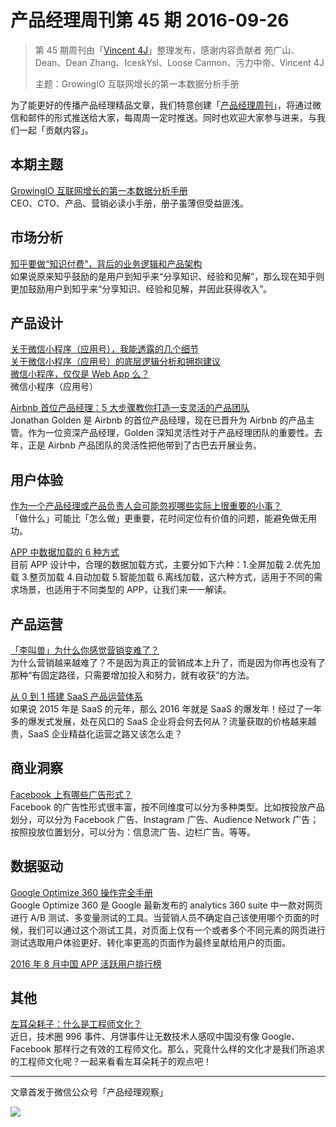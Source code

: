 # 产品经理周刊第 45 期 2016-09-26

> 第 45 期周刊由「[Vincent 4J](http://pmweekly.com/contributors#vincetn4j)」整理发布，感谢内容贡献者 苑广山、Dean、Dean Zhang、IceskYsl、Loose Cannon、污力中帝、Vincent 4J   
> 
> 主题：GrowingIO 互联网增长的第一本数据分析手册

为了能更好的传播产品经理精品文章，我们特意创建「[产品经理周刊](http://pmweekly.com/)」，将通过微信和邮件的形式推送给大家，每周周一定时推送。同时也欢迎大家参与进来，与我们一起「贡献内容」。    

## 本期主题  

[GrowingIO 互联网增长的第一本数据分析手册](https://blog.growingio.com/posts/hu-lian-wang-chuang-ye-gong-si-yong-hu-zeng-zhang-shi-zhan-mi-ji)   
CEO、CTO、产品、营销必读小手册，册子虽薄但受益匪浅。    

## 市场分析

[知乎要做“知识付费”，背后的业务逻辑和产品架构](https://zhuanlan.zhihu.com/p/22545304)   
如果说原来知乎鼓励的是用户到知乎来“分享知识、经验和见解”，那么现在知乎则更加鼓励用户到知乎来“分享知识、经验和见解，并因此获得收入”。   

## 产品设计

[关于微信小程序（应用号），我能透露的几个细节](http://mp.weixin.qq.com/s?__biz=MjM5ODQwMjA4MA==&mid=2649293626&idx=1&sn=49f8f44e3aff8ac5e4e9766c11a97e07&chksm=bed6e27589a16b639451bc5dd9f2dedae657e31619f672abde7cd8d97c46bf4519e5e5788fa1&mpshare=1&scene=1&srcid=0922ioPiyPkP6PkKAKQMahzJ#rd)      
[关于微信小程序（应用号）的底层逻辑分析和拥抱建议](https://zhuanlan.zhihu.com/p/22565340)   
[微信小程序，仅仅是 Web App 么？](http://mp.weixin.qq.com/s?__biz=MjM5ODQ2MDIyMA==&mid=2650712679&idx=1&sn=d00033b16097ca890c10951f90b50c88&chksm=bec0643489b7ed225417e8d68e5f125ccfaed7ba6e3c88e14acc3db0034c23be679d8f7728bd&mpshare=1&scene=1&srcid=0922VCJfMA7Ua9btwwGPZGO9#rd)    
微信小程序（应用号）   

[Airbnb 首位产品经理：5 大步骤教你打造一支灵活的产品团队](http://36kr.com/p/5053541.html)   
Jonathan Golden 是 Airbnb 的首位产品经理，现在已晋升为 Airbnb 的产品主管。作为一位资深产品经理，Golden 深知灵活性对于产品经理团队的重要性。去年，正是 Airbnb 产品团队的灵活性把他带到了古巴去开展业务。   

## 用户体验

[作为一个产品经理或产品负责人会可能忽视哪些实际上很重要的小事？](https://www.zhihu.com/question/31525840/answer/122950107)   
「做什么」可能比「怎么做」更重要，花时间定位有价值的问题，能避免做无用功。   

[APP 中数据加载的 6 种方式](http://www.weste.net/2014/5-7/96718.html)   
目前 APP 设计中，合理的数据加载方式，主要分如下六种：1.全屏加载 2.优先加载 3.整页加载 4.自动加载 5.智能加载 6.离线加载，这六种方式，适用于不同的需求场景，也适用于不同类型的 APP，让我们来一一解读。   

## 产品运营

[「李叫兽」为什么你感觉营销变难了？](http://mp.weixin.qq.com/s?__biz=MzA5NTMxOTczOA==&mid=2650441600&idx=1&sn=a01f5120d912b1583314b17f754b983b&chksm=884f0455bf388d4332c1cae01c2bfb3eb15a06d7b5f2def4c52de10eb5b2e74e36507889d4dc&mpshare=1&scene=1&srcid=0921kN4WcbzyGIEmnN91mTfw#rd)   
为什么营销越来越难了？不是因为真正的营销成本上升了，而是因为你再也没有了那种“有固定路径，只需要增加投入和努力，就有收获”的方法。   

[从 0 到 1 搭建 SaaS 产品运营体系](https://36kr.com/p/5053097.html)   
如果说 2015 年是 SaaS 的元年，那么 2016 年就是 SaaS 的爆发年！经过了一年多的爆发式发展，处在风口的 SaaS 企业将会何去何从？流量获取的价格越来越贵，SaaS 企业精益化运营之路又该怎么走？   

## 商业洞察

[Facebook 上有哪些广告形式？](http://www.zhihu.com/question/20347988/answer/121624444)   
Facebook 的广告性形式很丰富，按不同维度可以分为多种类型。比如按投放产品划分，可以分为 Facebook 广告、Instagram 广告、Audience Network 广告；按照投放位置划分，可以分为：信息流广告、边栏广告。等等。   

## 数据驱动      

[Google Optimize 360 操作完全手册](http://m.toutiao.com/i6333100840294810113)   
Google Optimize 360 是 Google 最新发布的 analytics 360 suite 中一款对网页进行 A/B 测试、多变量测试的工具。当营销人员不确定自己该使用哪个页面的时候，我们可以通过这个测试工具，对页面上仅有一个或者多个不同元素的网页进行测试选取用户体验更好、转化率更高的页面作为最终呈献给用户的页面。   

[2016 年 8 月中国 APP 活跃用户排行榜](http://mp.weixin.qq.com/s?__biz=MzI0MDQ2Mzc0NQ==&mid=2247485224&idx=3&sn=11e9aee53859ac9aca71aeeedf4ab182&chksm=e91b3dc6de6cb4d08b41cd86df799d03b73cc0bbc401b3f5612e4484b8f63aad13db99cc7475&mpshare=1&scene=1&srcid=0923ruta91Biun42RbvWbNkm#rd) 

## 其他

[左耳朵耗子：什么是工程师文化？](http://mp.weixin.qq.com/s?__biz=MjM5MDE0Mjc4MA==&mid=2650994179&idx=1&sn=dc45ea9b83b098b809a58ea4635ec441&chksm=bdbf0e508ac88746324ed42adc6067a5c78788cd28592b05fb7cb5cf2327c15e604713a33594&mpshare=1&scene=1&srcid=0920QCmG6YNYZrjsmVk8rr7h#rd)   
近日，技术圈 996 事件、月饼事件让无数技术人感叹中国没有像 Google、Facebook 那样行之有效的工程师文化。那么，究竟什么样的文化才是我们所追求的工程师文化呢？一起来看看左耳朵耗子的观点吧！    


---
文章首发于微信公众号「产品经理观察」   
  
![](http://com-4jplus-temp.qiniudn.com/pmweekly-weixin.jpg)   